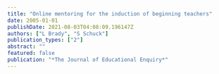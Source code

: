 ```yaml
---
title: "Online mentoring for the induction of beginning teachers"
date: 2005-01-01
publishDate: 2021-08-03T04:08:09.196147Z
authors: ["L Brady", "S Schuck"]
publication_types: ["2"]
abstract: ""
featured: false
publication: "*The Journal of Educational Enquiry*"
---
```


